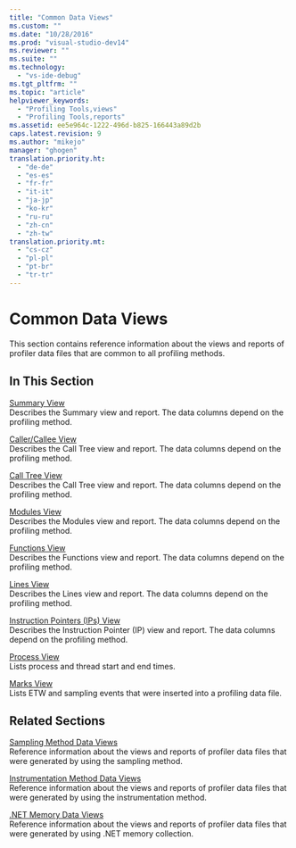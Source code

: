 ```yaml
---
title: "Common Data Views"
ms.custom: ""
ms.date: "10/28/2016"
ms.prod: "visual-studio-dev14"
ms.reviewer: ""
ms.suite: ""
ms.technology: 
  - "vs-ide-debug"
ms.tgt_pltfrm: ""
ms.topic: "article"
helpviewer_keywords: 
  - "Profiling Tools,views"
  - "Profiling Tools,reports"
ms.assetid: ee5e964c-1222-496d-b825-166443a89d2b
caps.latest.revision: 9
ms.author: "mikejo"
manager: "ghogen"
translation.priority.ht: 
  - "de-de"
  - "es-es"
  - "fr-fr"
  - "it-it"
  - "ja-jp"
  - "ko-kr"
  - "ru-ru"
  - "zh-cn"
  - "zh-tw"
translation.priority.mt: 
  - "cs-cz"
  - "pl-pl"
  - "pt-br"
  - "tr-tr"
---
```

# Common Data Views
This section contains reference information about the views and reports of profiler data files that are common to all profiling methods.  
  
## In This Section  
 [Summary View](../profiling/summary-view.md)  
 Describes the Summary view and report. The data columns depend on the profiling method.  
  
 [Caller/Callee View](../profiling/caller-callee-view.md)  
 Describes the Call Tree view and report. The data columns depend on the profiling method.  
  
 [Call Tree View](../profiling/call-tree-view.md)  
 Describes the Call Tree view and report. The data columns depend on the profiling method.  
  
 [Modules View](../profiling/modules-view.md)  
 Describes the Modules view and report. The data columns depend on the profiling method.  
  
 [Functions View](../profiling/functions-view.md)  
 Describes the Functions view and report. The data columns depend on the profiling method.  
  
 [Lines View](../profiling/lines-view.md)  
 Describes the Lines view and report. The data columns depend on the profiling method.  
  
 [Instruction Pointers (IPs) View](../profiling/instruction-pointers-ips-view.md)  
 Describes the Instruction Pointer (IP) view and report. The data columns depend on the profiling method.  
  
 [Process View](../profiling/process-view.md)  
 Lists process and thread start and end times.  
  
 [Marks View](../profiling/marks-view.md)  
 Lists ETW and sampling events that were inserted into a profiling data file.  
  
## Related Sections  
 [Sampling Method Data Views](../profiling/profiler-sampling-method-data-views.md)  
 Reference information about the views and reports of profiler data files that were generated by using the sampling method.  
  
 [Instrumentation Method Data Views](../profiling/instrumentation-method-data-views.md)  
 Reference information about the views and reports of profiler data files that were generated by using the instrumentation method.  
  
 [.NET Memory Data Views](../profiling/dotnet-memory-data-views.md)  
 Reference information about the views and reports of profiler data files that were generated by using .NET memory collection.